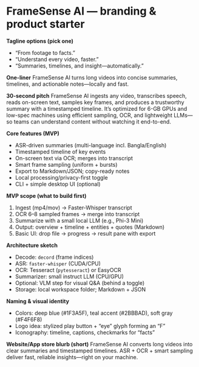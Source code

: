# FrameSense AI — branding & product starter

**Tagline options (pick one)**

* “From footage to facts.”
* “Understand every video, faster.”
* “Summaries, timelines, and insight—automatically.”

**One-liner**
FrameSense AI turns long videos into concise summaries, timelines, and actionable notes—locally and fast.

**30-second pitch**
FrameSense AI ingests any video, transcribes speech, reads on-screen text, samples key frames, and produces a trustworthy summary with a timestamped timeline. It’s optimized for 6-GB GPUs and low-spec machines using efficient sampling, OCR, and lightweight LLMs—so teams can understand content without watching it end-to-end.

**Core features (MVP)**

* ASR-driven summaries (multi-language incl. Bangla/English)
* Timestamped timeline of key events
* On-screen text via OCR; merges into transcript
* Smart frame sampling (uniform + bursts)
* Export to Markdown/JSON; copy-ready notes
* Local processing/privacy-first toggle
* CLI + simple desktop UI (optional)

**MVP scope (what to build first)**

1. Ingest (mp4/mov) → Faster-Whisper transcript
2. OCR 6–8 sampled frames → merge into transcript
3. Summarize with a small local LLM (e.g., Phi-3 Mini)
4. Output: overview + timeline + entities + quotes (Markdown)
5. Basic UI: drop file → progress → result pane with export

**Architecture sketch**

* Decode: `decord` (frame indices)
* ASR: `faster-whisper` (CUDA/CPU)
* OCR: Tesseract (`pytesseract`) or EasyOCR
* Summarizer: small instruct LLM (CPU/GPU)
* Optional: VLM step for visual Q\&A (behind a toggle)
* Storage: local workspace folder; Markdown + JSON

**Naming & visual identity**

* Colors: deep blue (#1F3A5F), teal accent (#2BBBAD), soft gray (#F4F6F8)
* Logo idea: stylized play button + “eye” glyph forming an “F”
* Iconography: timeline, captions, checkmarks for “facts”

**Website/App store blurb (short)**
FrameSense AI converts long videos into clear summaries and timestamped timelines. ASR + OCR + smart sampling deliver fast, reliable insights—right on your machine.

